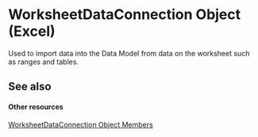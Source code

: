 
# WorksheetDataConnection Object (Excel)

Used to import data into the Data Model from data on the worksheet such as ranges and tables.


## See also


#### Other resources


[WorksheetDataConnection Object Members](a86803fe-2598-3126-aadc-704c7af067e7.md)
